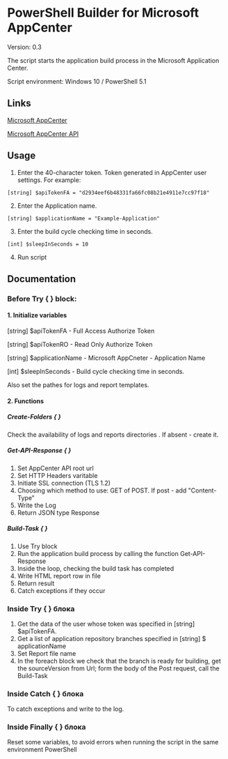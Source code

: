 # PowerShell Builder for Microsoft AppCenter
Version: 0.3

The script starts the application build process in the Microsoft Application Center.

Script environment:  Windows 10 / PowerShell 5.1

## Links
[Microsoft AppCenter](https://appcenter.ms/)

[Microsoft AppCenter API](https://openapi.appcenter.ms/#/)


## Usage
1. Enter the 40-character token. Token generated in AppCenter user settings. For example:
```
[string] $apiTokenFA = "d2934eef6b48331fa66fc08b21e4911e7cc97f18"
```
2. Enter the Application name.
```
[string] $applicationName = "Example-Application"
```
3. Enter the build cycle checking time in seconds.
```
[int] $sleepInSeconds = 10
```
4. Run script

## Documentation

### Before Try { } block:

#### 1. Initialize variables

[string] $apiTokenFA - Full Access Authorize Token

[string] $apiTokenRO - Read Only Authorize Token

[string] $applicationName - Microsoft AppCneter - Application Name

[int] $sleepInSeconds - Build cycle checking time in seconds.

Also set the pathes for logs and report templates.

#### 2. Functions

##### Create-Folders { }

Check the availability of logs and reports directories . If absent - create it.

##### Get-API-Response { }
1. Set AppCenter API root url
2. Set HTTP Headers varitable
3. Initiate SSL connection (TLS 1.2)
4. Choosing which method to use: GET of POST. If post - add "Content-Type"
5. Write the Log
6. Return JSON type Response

##### Build-Task { }
1. Use Try block
2. Run the application build process by calling the function Get-API-Response
3. Inside the loop, checking the build task has completed
4. Write HTML report row in file
5. Return result
6. Catch exceptions if they occur

### Inside Try { } блока
1. Get the data of the user whose token was specified in [string] $apiTokenFA.
2. Get a list of application repository branches specified in [string] $ applicationName
3. Set Report file name
4. In the foreach block we check that the branch is ready for building, get the sourceVersion from Url; form the body of the Post request, call the Build-Task

### Inside Catch { } блока
To catch exceptions and write to the log.

### Inside Finally { } блока
Reset some variables, to avoid errors when running the script in the same environment PowerShell